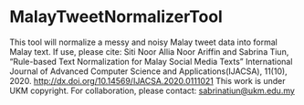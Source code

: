 # MalayTweetNormalizerTool
This tool will normalize a messy and noisy Malay tweet data into formal Malay text.
If use, please cite: Siti Noor Allia Noor Ariffin and Sabrina Tiun, “Rule-based Text Normalization for Malay Social Media Texts” International Journal of Advanced Computer Science and Applications(IJACSA), 11(10), 2020. http://dx.doi.org/10.14569/IJACSA.2020.0111021
This work is under UKM copyright. For collaboration, please contact: sabrinatiun@ukm.edu.my
